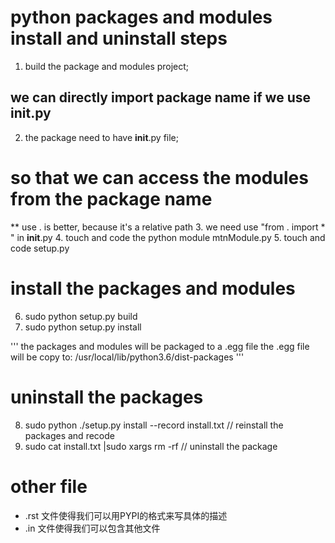 # python packages and modules install and uninstall steps

1. build the package and modules project;

## we can directly import package name if we use __init__.py
2. the package need to have __init__.py file;
# so that we can access the modules from the package name

** use . is better, because it's a relative path
3. we need use "from . import * " in __init__.py 
4. touch and code the python module mtnModule.py
5. touch and code setup.py

# install the packages and modules
6. sudo python setup.py build
7. sudo python setup.py install

'''
the packages and modules will be packaged to a .egg file
the .egg file will be copy to:
  /usr/local/lib/python3.6/dist-packages
'''

# uninstall the packages
8. sudo python ./setup.py install --record install.txt // reinstall the packages and recode
9. sudo cat install.txt |sudo xargs rm -rf // uninstall the package

# other file
- .rst 文件使得我们可以用PYPI的格式来写具体的描述
- .in 文件使得我们可以包含其他文件




